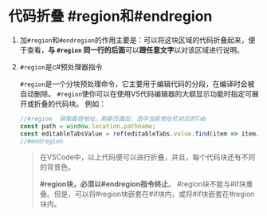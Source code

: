 # 代码折叠 #region和#endregion

1. 加`#region`和`#endregion`的作用主要是：可以将这块区域的代码折叠起来，便于查看，**与 `#region` 同一行的后面**可以**跟任意文字**以对该区域进行说明。

2. `#region`是c#预处理器指令

   `#region`是一个分块预处理命令，它主要用于编辑代码的分段，在编译时会被自动删除。
    `#region`使你可以在使用VS代码编辑器的大纲显示功能时指定可展开或折叠的代码块。
     例如：

   ```typescript
   //#region  获取路径地址。刷新页面后，选中当前地址栏对应的Tab
   const path = window.location.pathname;
   const editableTabsValue = ref(editableTabs.value.find(item => item.content == path)?.name)
   //#endregion
   ```

   > 在VSCode中，以上代码便可以进行折叠，并且，每个代码块还有不同的背景色。
   >
   > **#region块，必须以#endregion指令终止**。
   >  \#region块不能与#if块重叠。但是，可以将#region块嵌套在#if块内，或将#if块嵌套在#region块内。

